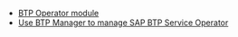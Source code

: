 - [BTP Operator module](/docs/user/README.md)
- [Use BTP Manager to manage SAP BTP Service Operator](/docs/user/02-10-usage.md)
